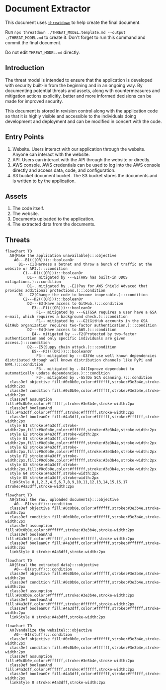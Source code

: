 # Document Extractor

This document uses [`threatdown`](https://threatdown.xyz) to help create the final document.

Run `npx threatdown ./THREAT_MODEL.template.md --output ./THREAT_MODEL.md` to create it.  Don't forget to run this
command and commit the final document.

Do not edit `THREAT_MODEL.md` directly.

## Introduction

The threat model is intended to ensure that the application is developed with security built-in from the beginning and
in an ongoing way.  By documenting potential threats and assets, along with countermeasures and mitigation actions
explicitly, better and more informed decisions can be made for improved security.

This document is stored in revision control along with the application code so that it is highly visible and accessible
to the individuals doing development and deployment and can be modified in concert with the code.

## Entry Points

1. Website.  Users interact with our application through the website.  Anyone can interact with the website.
2. API.  Users can interact with the API through the website or directly.
3. AWS console.  AWS credentials can be used to log into the AWS console directly and access data, code, and
   configuration.
4. S3 bucket document bucket.  The S3 bucket stores the documents and is written to by the application.

## Assets

1. The code itself.
2. The website.
3. Documents uploaded to the application.
4. The extracted data from the documents.

## Threats

<!-- ```threatdown
__Make the application unavailable__
- Harness a botnet and throw a bunch of traffic at the website or API.
  - [x] AWS has built-in DDOS mitigations.
  - [ ] Pay for AWS Shield Advaced that provides additional protections.
- Change the code to become inoperable.
  - Have access to GitHub.
    - [x] GSA requires a user have a GSA e-mail, which requires a background check.
    - [x] GitHub accounts in the GSA GitHub organization requires two-factor authentication.
  - Have access to AWS.
    - [x] Protected by two-factor authentication and only specific individuals are given access.
  - Suppy chain attack.
    - [x] We use well known dependencies distributed through well known distribution channels like PyPi and NPM.
    - [ ] Improve dependabot to automatically update dependencies.
    - [ ] Do SCA scanning.
``` -->
```mermaid
flowchart TD
  A0{Make the application unavailable}:::objective
    A0---B1(((OR))):::booleanOr
      B1---C1(Harness a botnet and throw a bunch of traffic at the website or API.):::condition
        C1---D1(((OR))):::booleanOr
          D1-- mitigated by ---E1(AWS has built-in DDOS mitigations.):::condition
          D1-. mitigated by .-E2(Pay for AWS Shield Advaced that provides additional protections.):::condition
      B1---C2(Change the code to become inoperable.):::condition
        C2---D2(((OR))):::booleanOr
          D2---E3(Have access to GitHub.):::condition
            E3---F1(((OR))):::booleanOr
              F1-- mitigated by ---G1(GSA requires a user have a GSA e-mail, which requires a background check.):::condition
              F1-- mitigated by ---G2(GitHub accounts in the GSA GitHub organization requires two-factor authentication.):::condition
          D2---E4(Have access to AWS.):::condition
            E4-- mitigated by ---F2(Protected by two-factor authentication and only specific individuals are given access.):::condition
          D2---E5(Suppy chain attack.):::condition
            E5---F3(((OR))):::booleanOr
              F3-- mitigated by ---G3(We use well known dependencies distributed through well known distribution channels like PyPi and NPM.):::condition
              F3-. mitigated by .-G4(Improve dependabot to automatically update dependencies.):::condition
              F3-. mitigated by .-G5(Do SCA scanning.):::condition
  classDef objective fill:#0c0b0e,color:#ffffff,stroke:#3e3b4e,stroke-width:2px
  classDef condition fill:#0c0b0e,color:#ffffff,stroke:#3e3b4e,stroke-width:2px
  classDef assumption fill:#0c0b0e,color:#ffffff,stroke:#3e3b4e,stroke-width:2px
  classDef booleanAnd fill:#4a3dff,color:#ffffff,stroke:#ffffff,stroke-width:2px
  classDef booleanOr fill:#4a3dff,color:#ffffff,stroke:#ffffff,stroke-width:2px
  style E1 stroke:#4a3dff,stroke-width:2px,fill:#0c0b0e,color:#ffffff,stroke:#3e3b4e,stroke-width:2px
  style E2 stroke:#4a3dff,stroke-width:2px
  style G1 stroke:#4a3dff,stroke-width:2px,fill:#0c0b0e,color:#ffffff,stroke:#3e3b4e,stroke-width:2px
  style G2 stroke:#4a3dff,stroke-width:2px,fill:#0c0b0e,color:#ffffff,stroke:#3e3b4e,stroke-width:2px
  style F2 stroke:#4a3dff,stroke-width:2px,fill:#0c0b0e,color:#ffffff,stroke:#3e3b4e,stroke-width:2px
  style G3 stroke:#4a3dff,stroke-width:2px,fill:#0c0b0e,color:#ffffff,stroke:#3e3b4e,stroke-width:2px
  style G4 stroke:#4a3dff,stroke-width:2px
  style G5 stroke:#4a3dff,stroke-width:2px
  linkStyle 0,1,2,3,4,5,6,7,8,9,10,11,12,13,14,15,16,17 stroke:#4a3dff,stroke-width:2px
```


<!-- ```threatdown
__Steal the raw, uploaded documents__
- stuff
``` -->
```mermaid
flowchart TD
  A0{Steal the raw, uploaded documents}:::objective
    A0---B1(stuff):::condition
  classDef objective fill:#0c0b0e,color:#ffffff,stroke:#3e3b4e,stroke-width:2px
  classDef condition fill:#0c0b0e,color:#ffffff,stroke:#3e3b4e,stroke-width:2px
  classDef assumption fill:#0c0b0e,color:#ffffff,stroke:#3e3b4e,stroke-width:2px
  classDef booleanAnd fill:#4a3dff,color:#ffffff,stroke:#ffffff,stroke-width:2px
  classDef booleanOr fill:#4a3dff,color:#ffffff,stroke:#ffffff,stroke-width:2px
  linkStyle 0 stroke:#4a3dff,stroke-width:2px
```


<!-- ```threatdown
__Steal the extracted data__
- stuff
``` -->
```mermaid
flowchart TD
  A0{Steal the extracted data}:::objective
    A0---B1(stuff):::condition
  classDef objective fill:#0c0b0e,color:#ffffff,stroke:#3e3b4e,stroke-width:2px
  classDef condition fill:#0c0b0e,color:#ffffff,stroke:#3e3b4e,stroke-width:2px
  classDef assumption fill:#0c0b0e,color:#ffffff,stroke:#3e3b4e,stroke-width:2px
  classDef booleanAnd fill:#4a3dff,color:#ffffff,stroke:#ffffff,stroke-width:2px
  classDef booleanOr fill:#4a3dff,color:#ffffff,stroke:#ffffff,stroke-width:2px
  linkStyle 0 stroke:#4a3dff,stroke-width:2px
```


<!-- ```threatdown
__Vandalize the website__
- stuff
``` -->
```mermaid
flowchart TD
  A0{Vandalize the website}:::objective
    A0---B1(stuff):::condition
  classDef objective fill:#0c0b0e,color:#ffffff,stroke:#3e3b4e,stroke-width:2px
  classDef condition fill:#0c0b0e,color:#ffffff,stroke:#3e3b4e,stroke-width:2px
  classDef assumption fill:#0c0b0e,color:#ffffff,stroke:#3e3b4e,stroke-width:2px
  classDef booleanAnd fill:#4a3dff,color:#ffffff,stroke:#ffffff,stroke-width:2px
  classDef booleanOr fill:#4a3dff,color:#ffffff,stroke:#ffffff,stroke-width:2px
  linkStyle 0 stroke:#4a3dff,stroke-width:2px
```
